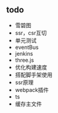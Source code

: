 ## todo

+ 雪碧图
+ ssr，csr互切
+ 单元测试
+ eventBus
+ jenkins
+ three.js
+ 优化构建速度
+ 搭配脚手架使用
+ ssr原理
+ webpack插件
+ ts
+ 缓存主文件
